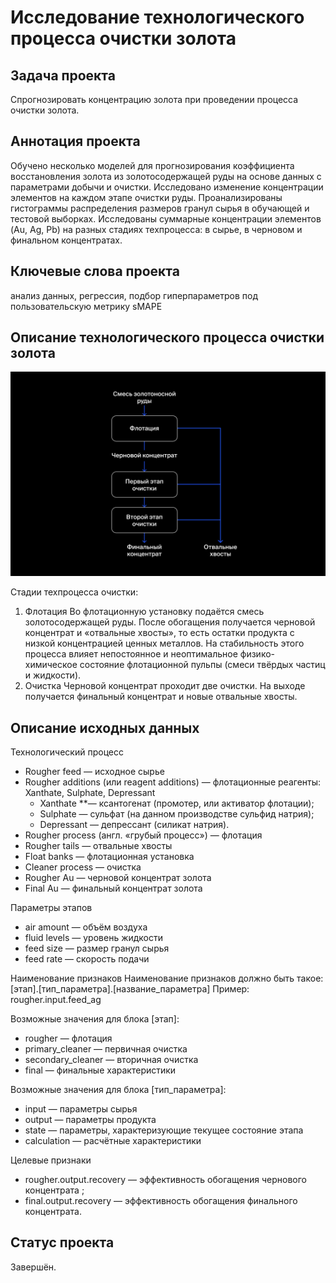 # Исследование технологического процесса очистки золота

## Задача проекта
Спрогнозировать концентрацию золота при проведении процесса очистки золота.

## Аннотация проекта
Обучено несколько моделей для прогнозирования коэффициента восстановления золота из золотосодержащей руды на основе данных с параметрами добычи и очистки. Исследовано изменение концентрации элементов на каждом этапе очистки руды. Проанализированы гистограммы распределения размеров гранул сырья в обучающей и тестовой выборках. Исследованы суммарные концентрации элементов (Au, Ag, Pb) на разных стадиях техпроцесса: в сырье, в черновом и финальном концентратах.

## Ключевые слова проекта
анализ данных, регрессия, подбор гиперпараметров под пользовательскую метрику sMAPE

## Описание технологического процесса очистки золота

![pic](process_recovery.png)

Стадии техпроцесса очистки:
1. Флотация
Во флотационную установку подаётся смесь золотосодержащей руды. После обогащения получается черновой концентрат и «отвальные хвосты», то есть остатки продукта с низкой концентрацией ценных металлов.
На стабильность этого процесса влияет непостоянное и неоптимальное физико-химическое состояние флотационной пульпы (смеси твёрдых частиц и жидкости).
2. Очистка
Черновой концентрат проходит две очистки. На выходе получается финальный концентрат и новые отвальные хвосты.

## Описание исходных данных

Технологический процесс
-	Rougher feed — исходное сырье
-	Rougher additions (или reagent additions) — флотационные реагенты: Xanthate, Sulphate, Depressant
    -	Xanthate **— ксантогенат (промотер, или активатор флотации);
    -	Sulphate — сульфат (на данном производстве сульфид натрия);
    -	Depressant — депрессант (силикат натрия).
-	Rougher process (англ. «грубый процесс») — флотация
-	Rougher tails — отвальные хвосты
-	Float banks — флотационная установка
-	Cleaner process — очистка
-	Rougher Au — черновой концентрат золота
-	Final Au — финальный концентрат золота

Параметры этапов
-	air amount — объём воздуха
-	fluid levels — уровень жидкости
-	feed size — размер гранул сырья
-	feed rate — скорость подачи

Наименование признаков
Наименование признаков должно быть такое:
[этап].[тип_параметра].[название_параметра]
Пример: rougher.input.feed_ag

Возможные значения для блока [этап]:
-	rougher — флотация
-	primary_cleaner — первичная очистка
-	secondary_cleaner — вторичная очистка
-	final — финальные характеристики

Возможные значения для блока [тип_параметра]:
-	input — параметры сырья
-	output — параметры продукта
-	state — параметры, характеризующие текущее состояние этапа
-	calculation — расчётные характеристики

Целевые признаки
- rougher.output.recovery — эффективность обогащения чернового концентрата ;
- final.output.recovery — эффективность обогащения финального концентрата.

## Статус проекта
Завершён.